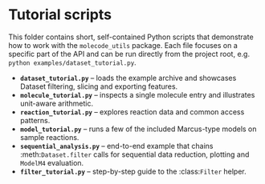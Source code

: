 # Tutorial scripts

This folder contains short, self-contained Python scripts that demonstrate how
to work with the `molecode_utils` package. Each file focuses on a specific part
of the API and can be run directly from the project root, e.g.
`python examples/dataset_tutorial.py`.

- **`dataset_tutorial.py`** – loads the example archive and showcases Dataset filtering, slicing and exporting features.
- **`molecule_tutorial.py`** – inspects a single molecule entry and illustrates unit-aware arithmetic.
- **`reaction_tutorial.py`** – explores reaction data and common access patterns.
- **`model_tutorial.py`** – runs a few of the included Marcus-type models on sample reactions.
- **`sequential_analysis.py`** – end-to-end example that chains
  :meth:`Dataset.filter` calls for sequential data reduction,
  plotting and `ModelM4` evaluation.
- **`filter_tutorial.py`** – step-by-step guide to the :class:`Filter` helper.
